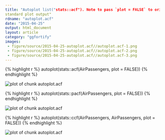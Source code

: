 ```yaml
---
title: "Autoplot list("stats::acf"). Note to pass `plot = FALSE` to original function to suppress
standard plot output"
rdname: "autoplot.acf"
date: "2015-04-25"
output: html_document
layout: article
category: "ggfortify"
images:
 - figure/source/2015-04-25-autoplot.acf//autoplot.acf-1.png
 - figure/source/2015-04-25-autoplot.acf//autoplot.acf-2.png
 - figure/source/2015-04-25-autoplot.acf//autoplot.acf-3.png
---
```





{% highlight r %}
autoplot(stats::acf(AirPassengers, plot = FALSE))
{% endhighlight %}

![plot of chunk autoplot.acf](/allYourFigureAreBelongToUs/figure/source/2015-04-25-autoplot.acf/autoplot.acf-1.png) 

{% highlight r %}
autoplot(stats::pacf(AirPassengers, plot = FALSE))
{% endhighlight %}

![plot of chunk autoplot.acf](/allYourFigureAreBelongToUs/figure/source/2015-04-25-autoplot.acf/autoplot.acf-2.png) 

{% highlight r %}
autoplot(stats::ccf(AirPassengers, AirPassengers, plot = FALSE))
{% endhighlight %}

![plot of chunk autoplot.acf](/allYourFigureAreBelongToUs/figure/source/2015-04-25-autoplot.acf/autoplot.acf-3.png) 